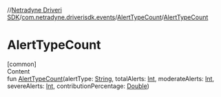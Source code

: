 //[Netradyne Driveri SDK](../../index.md)/[com.netradyne.driverisdk.events](../index.md)/[AlertTypeCount](index.md)/[AlertTypeCount](-alert-type-count.md)



# AlertTypeCount  
[common]  
Content  
fun [AlertTypeCount](-alert-type-count.md)(alertType: [String](https://kotlinlang.org/api/latest/jvm/stdlib/kotlin/-string/index.html), totalAlerts: [Int](https://kotlinlang.org/api/latest/jvm/stdlib/kotlin/-int/index.html), moderateAlerts: [Int](https://kotlinlang.org/api/latest/jvm/stdlib/kotlin/-int/index.html), severeAlerts: [Int](https://kotlinlang.org/api/latest/jvm/stdlib/kotlin/-int/index.html), contributionPercentage: [Double](https://kotlinlang.org/api/latest/jvm/stdlib/kotlin/-double/index.html))  



